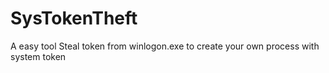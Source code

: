 # SysTokenTheft
A easy tool
Steal token from winlogon.exe to create your own process with system token 
